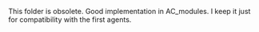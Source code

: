 This folder is obsolete. Good implementation in AC_modules. I keep it just for compatibility with the first agents.